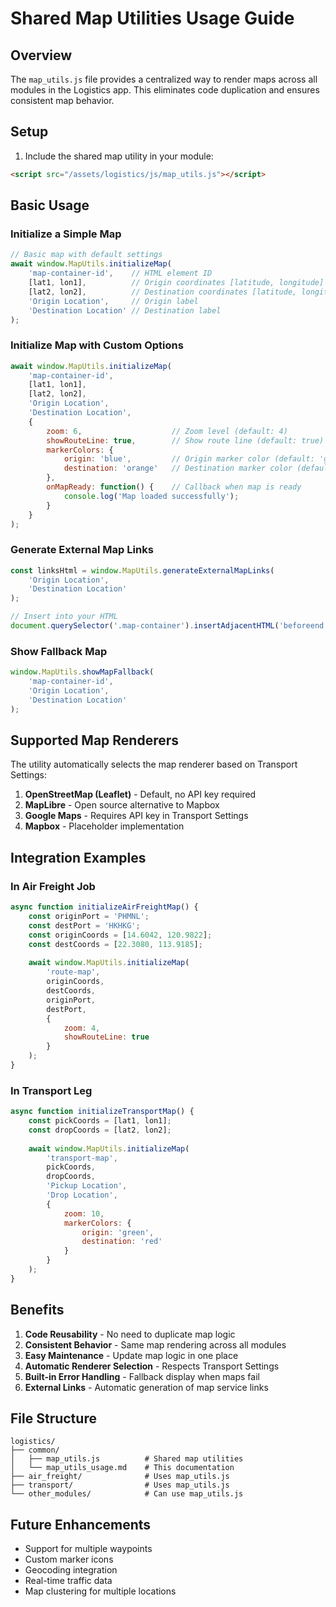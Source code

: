 # Shared Map Utilities Usage Guide

## Overview
The `map_utils.js` file provides a centralized way to render maps across all modules in the Logistics app. This eliminates code duplication and ensures consistent map behavior.

## Setup

1. Include the shared map utility in your module:
```html
<script src="/assets/logistics/js/map_utils.js"></script>
```

## Basic Usage

### Initialize a Simple Map
```javascript
// Basic map with default settings
await window.MapUtils.initializeMap(
    'map-container-id',    // HTML element ID
    [lat1, lon1],          // Origin coordinates [latitude, longitude]
    [lat2, lon2],          // Destination coordinates [latitude, longitude]
    'Origin Location',     // Origin label
    'Destination Location' // Destination label
);
```

### Initialize Map with Custom Options
```javascript
await window.MapUtils.initializeMap(
    'map-container-id',
    [lat1, lon1],
    [lat2, lon2],
    'Origin Location',
    'Destination Location',
    {
        zoom: 6,                    // Zoom level (default: 4)
        showRouteLine: true,        // Show route line (default: true)
        markerColors: {
            origin: 'blue',         // Origin marker color (default: 'green')
            destination: 'orange'   // Destination marker color (default: 'red')
        },
        onMapReady: function() {    // Callback when map is ready
            console.log('Map loaded successfully');
        }
    }
);
```

### Generate External Map Links
```javascript
const linksHtml = window.MapUtils.generateExternalMapLinks(
    'Origin Location',
    'Destination Location'
);

// Insert into your HTML
document.querySelector('.map-container').insertAdjacentHTML('beforeend', linksHtml);
```

### Show Fallback Map
```javascript
window.MapUtils.showMapFallback(
    'map-container-id',
    'Origin Location',
    'Destination Location'
);
```

## Supported Map Renderers

The utility automatically selects the map renderer based on Transport Settings:

1. **OpenStreetMap (Leaflet)** - Default, no API key required
2. **MapLibre** - Open source alternative to Mapbox
3. **Google Maps** - Requires API key in Transport Settings
4. **Mapbox** - Placeholder implementation

## Integration Examples

### In Air Freight Job
```javascript
async function initializeAirFreightMap() {
    const originPort = 'PHMNL';
    const destPort = 'HKHKG';
    const originCoords = [14.6042, 120.9822];
    const destCoords = [22.3080, 113.9185];
    
    await window.MapUtils.initializeMap(
        'route-map',
        originCoords,
        destCoords,
        originPort,
        destPort,
        {
            zoom: 4,
            showRouteLine: true
        }
    );
}
```

### In Transport Leg
```javascript
async function initializeTransportMap() {
    const pickCoords = [lat1, lon1];
    const dropCoords = [lat2, lon2];
    
    await window.MapUtils.initializeMap(
        'transport-map',
        pickCoords,
        dropCoords,
        'Pickup Location',
        'Drop Location',
        {
            zoom: 10,
            markerColors: {
                origin: 'green',
                destination: 'red'
            }
        }
    );
}
```

## Benefits

1. **Code Reusability** - No need to duplicate map logic
2. **Consistent Behavior** - Same map rendering across all modules
3. **Easy Maintenance** - Update map logic in one place
4. **Automatic Renderer Selection** - Respects Transport Settings
5. **Built-in Error Handling** - Fallback display when maps fail
6. **External Links** - Automatic generation of map service links

## File Structure
```
logistics/
├── common/
│   ├── map_utils.js          # Shared map utilities
│   └── map_utils_usage.md    # This documentation
├── air_freight/              # Uses map_utils.js
├── transport/                # Uses map_utils.js
└── other_modules/            # Can use map_utils.js
```

## Future Enhancements

- Support for multiple waypoints
- Custom marker icons
- Geocoding integration
- Real-time traffic data
- Map clustering for multiple locations
